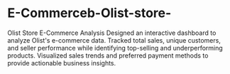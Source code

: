 # E-Commerceb-Olist-store-
Olist Store E-Commerce Analysis  Designed an interactive dashboard to analyze Olist's e-commerce data. Tracked total sales, unique customers, and seller performance while identifying top-selling and underperforming products. Visualized sales trends and preferred payment methods to provide actionable business insights.

